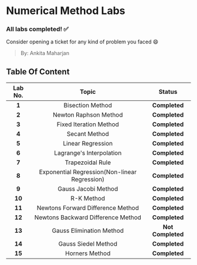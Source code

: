# Numerical Method Labs

### All labs completed! ✅


Consider opening a ticket for any kind of problem you faced 😄

> By: Ankita Maharjan

## Table Of Content
|**Lab No.**| **Topic**                                     |   **Status**  |
|:---------:|:---------------------------------------------:|:-------------:|
| **1**     | Bisection Method                              | **Completed** |
| **2**     | Newton Raphson Method                         | **Completed** |
| **3**     | Fixed Iteration Method                        | **Completed** |
| **4**     | Secant Method                                 | **Completed** |
| **5**     | Linear Regression                             | **Completed** |
| **6**     | Lagrange's Interpolation                      | **Completed** |
| **7**     | Trapezoidal Rule                              | **Completed** |
| **8**     | Exponential Regression(Non-linear Regression) | **Completed** |
| **9**     | Gauss Jacobi Method                           | **Completed** |
| **10**    | R-K Method                                    | **Completed** |
| **11**    | Newtons Forward Difference Method             | **Completed** |
| **12**    | Newtons Backward Difference Method            | **Completed** |
| **13**    | Gauss Elimination Method                      | **Not Completed** |
| **14**    | Gauss Siedel Method                           | **Completed** |
| **15**    | Horners Method                                | **Completed** |